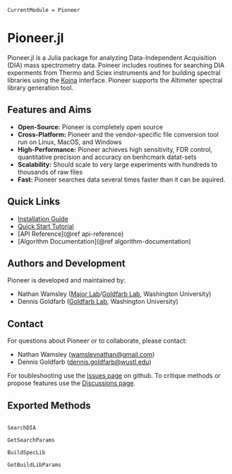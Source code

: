 ```@meta
CurrentModule = Pioneer
```

# Pioneer.jl

Pioneer.jl is a Julia package for analyzing Data-Independent Acquisition (DIA) mass spectrometry data. Poineer includes routines for searching DIA experments from Thermo and Sciex instruments and for building spectral libraries using the [Koina](https://koina.wilhelmlab.org/) interface. Pioneer supports the Altimeter spectral library generation tool. 

## Features and Aims

- **Open-Source:** Pioneer is completely open source
- **Cross-Platform:** Pioneer and the vendor-specific file conversion tool run on Linux, MacOS, and Windows
- **High-Performance:** Pioneer achieves high sensitivity, FDR control, quantitative precision and accuracy on benhcmark datat-sets 
- **Scalability:** Should scale to very large experiments with hundreds to thousands of raw files
- **Fast:** Pioneer searches data several times faster than it can be aquired. 

## Quick Links

- [Installation Guide](@ref)
- [Quick Start Tutorial](@ref)
- [API Reference](@ref api-reference)
- [Algorithm Documentation](@ref algorithm-documentation)

## Authors and Development
Pioneer is developed and maintained by:
- Nathan Wamsley ([Major Lab](https://majorlab.wustl.edu/)/[Goldfarb Lab](https://goldfarblab.wustl.edu/), Washington University)
- Dennis Goldfarb ([Goldfarb Lab](https://goldfarblab.wustl.edu/), Washington University)

## Contact
For questions about Pioneer or to collaborate, please contact:
- Nathan Wamsley (wamsleynathan@gmail.com)
- Dennis Goldfarb (dennis.goldfarb@wustl.edu)

For toubleshooting use the [Issues page](https://github.com/nwamsley1/Pioneer.jl/issues) on github. To critique methods or propose features use the [Discussions page](https://github.com/nwamsley1/Pioneer.jl/discussions).

## Exported Methods 
```@index
```

```@docs
SearchDIA
```
```@docs
GetSearchParams
```
```@docs
BuildSpecLib
```
```@docs
GetBuildLibParams
```
